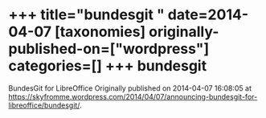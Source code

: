 +++
title="bundesgit "
date=2014-04-07
[taxonomies]
originally-published-on=["wordpress"]
categories=[]
+++
bundesgit 
==========

BundesGit for LibreOffice
Originally published on 2014-04-07 16:08:05 at https://skyfromme.wordpress.com/2014/04/07/announcing-bundesgit-for-libreoffice/bundesgit/.
